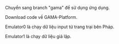 
Chuyển sang branch "gama" để sử dụng ứng dụng.

Download code về GAMA-Platform.

Emulator0 là chạy dữ liệu input từ trang trại bên Pháp.

Emulator1 là chạy dữ liệu giả lập.

